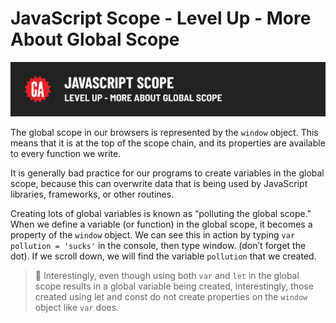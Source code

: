 # JavaScript Scope - Level Up - More About Global Scope

![Hero image](./assets/hero-more-about-global-scope.png)

The global scope in our browsers is represented by the `window` object. This means that it is at the top of the scope chain, and its properties are available to every function we write.

It is generally bad practice for our programs to create variables in the global scope, because this can overwrite data that is being used by JavaScript libraries, frameworks, or other routines.

Creating lots of global variables  is known as “polluting the global scope." When we define a variable (or function) in the global scope, it becomes a property of the `window` object. We can see this in action by typing `var pollution = 'sucks'` in the console, then type window. (don’t forget the dot). If we scroll down, we will find the variable `pollution` that we created.

> 🧠 Interestingly, even though using both `var` and `let` in the global scope results in a global variable being created, interestingly, those created using let and const do not create properties on the `window` object like `var` does.